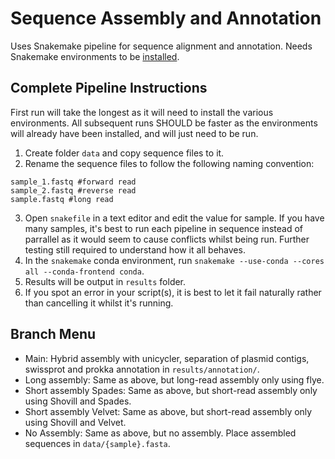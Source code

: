 # Sequence Assembly and Annotation

Uses Snakemake pipeline for sequence alignment and annotation. Needs Snakemake environments to be [installed](https://snakemake.readthedocs.io/en/stable/getting_started/installation.html).

## Complete Pipeline Instructions

First run will take the longest as it will need to install the various environments. All subsequent runs SHOULD be faster as the environments will already have been installed, and will just need to be run.

1. Create folder ```data``` and copy sequence files to it.
2. Rename the sequence files to follow the following naming convention:
```
sample_1.fastq #forward read
sample_2.fastq #reverse read
sample.fastq #long read
``` 
3. Open ```snakefile``` in a text editor and edit the value for sample. If you have many samples, it's best to run each pipeline in sequence instead of parrallel as it would seem to cause conflicts whilst being run. Further testing still required to understand how it all behaves.
4. In the ```snakemake``` conda environment, run ```snakemake --use-conda --cores all --conda-frontend conda```.
5. Results will be output in ```results``` folder.
6. If you spot an error in your script(s), it is best to let it fail naturally rather than cancelling it whilst it's running.

## Branch Menu
- Main: Hybrid assembly with unicycler, separation of plasmid contigs, swissprot and prokka annotation in ```results/annotation/```.
- Long assembly: Same as above, but long-read assembly only using flye.
- Short assembly Spades: Same as above, but short-read assembly only using Shovill and Spades.
- Short assembly Velvet: Same as above, but short-read assembly only using Shovill and Velvet.
- No Assembly: Same as above, but no assembly. Place assembled sequences in ```data/{sample}.fasta```.